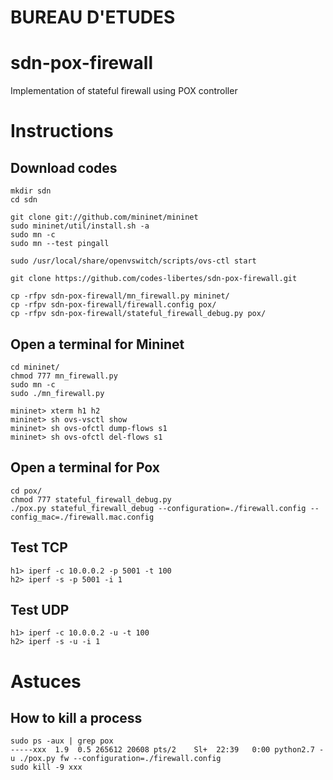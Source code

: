 # BUREAU D'ETUDES
# sdn-pox-firewall
Implementation of stateful firewall using POX controller

# Instructions
## Download codes
```
mkdir sdn
cd sdn

git clone git://github.com/mininet/mininet
sudo mininet/util/install.sh -a
sudo mn -c
sudo mn --test pingall

sudo /usr/local/share/openvswitch/scripts/ovs-ctl start

git clone https://github.com/codes-libertes/sdn-pox-firewall.git

cp -rfpv sdn-pox-firewall/mn_firewall.py mininet/
cp -rfpv sdn-pox-firewall/firewall.config pox/
cp -rfpv sdn-pox-firewall/stateful_firewall_debug.py pox/
```
## Open a terminal for Mininet
```
cd mininet/
chmod 777 mn_firewall.py 
sudo mn -c
sudo ./mn_firewall.py 

mininet> xterm h1 h2 
mininet> sh ovs-vsctl show
mininet> sh ovs-ofctl dump-flows s1
mininet> sh ovs-ofctl del-flows s1
```
## Open a terminal for Pox
```
cd pox/
chmod 777 stateful_firewall_debug.py 
./pox.py stateful_firewall_debug --configuration=./firewall.config --config_mac=./firewall.mac.config
```
## Test TCP 
```
h1> iperf -c 10.0.0.2 -p 5001 -t 100
h2> iperf -s -p 5001 -i 1
```
## Test UDP
```
h1> iperf -c 10.0.0.2 -u -t 100
h2> iperf -s -u -i 1
```
# Astuces
## How to kill a process
```
sudo ps -aux | grep pox
-----xxx  1.9  0.5 265612 20608 pts/2    Sl+  22:39   0:00 python2.7 -u ./pox.py fw --configuration=./firewall.config
sudo kill -9 xxx
```




